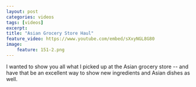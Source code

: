 ```yaml
---
layout: post
categories: videos
tags: [videos]
excerpt: 
title: "Asian Grocery Store Haul"
feature_video: https://www.youtube.com/embed/sXxyNGL8G80
image:
    feature: 151-2.png
---
```


I wanted to show you all what I picked up at the Asian grocery store -- and have that  be an excellent way to show new ingredients and Asian dishes as well.
